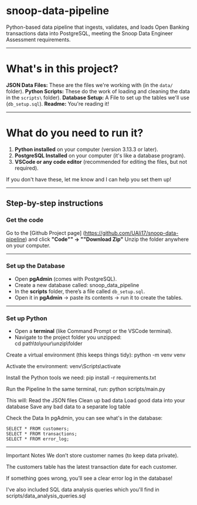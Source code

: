 # snoop-data-pipeline
Python-based data pipeline that ingests, validates, and loads Open Banking transactions data into PostgreSQL, meeting the Snoop Data Engineer Assessment requirements.

---

# What's in this project?
**JSON Data Files:** These are the files we're working with (in the `data/` folder).
**Python Scripts:** These do the work of loading and cleaning the data in the `scripts\`  folder).
**Database Setup:** A File to set up the tables we'll use (`db_setup.sql`).
**Readme:** You're reading it!

---

# What do you need to run it?

1. **Python installed** on your computer (version 3.13.3 or later).
2. **PostgreSQL Installed** on your computer (it's like a database program).
3. **VSCode or any code editor** (recommended for editing the files, but not required).

If you don't have these, let me know and I can help you set them up!

---

## Step-by-step instructions

### Get the code

Go to the [Github Project page] (https://github.com/UAli17/snoop-data-pipeline) and click **"Code"" -> ""Download Zip"**
Unzip the folder anywhere on your computer.

---

### Set up the Database

- Open **pgAdmin** (comes with PostgreSQL).
- Create a new database called: snoop_data_pipeline
- In the **scripts** folder, there’s a file called `db_setup.sql`.  
- Open it in **pgAdmin** → paste its contents → run it to create the tables.

---

### Set up Python
- Open a **terminal** (like Command Prompt or the VSCode terminal).  
- Navigate to the project folder you unzipped:  
cd path\to\your\unzip\folder

Create a virtual environment (this keeps things tidy):
python -m venv venv

Activate the environment:
venv\Scripts\activate

Install the Python tools we need:
pip install -r requirements.txt

Run the Pipeline
In the same terminal, run:
python scripts/main.py

This will:
Read the JSON files
Clean up bad data
Load good data into your database
Save any bad data to a separate log table

Check the Data
In pgAdmin, you can see what's in the database:
```
SELECT * FROM customers;
SELECT * FROM transactions;
SELECT * FROM error_log;
```
---

Important Notes
We don’t store customer names (to keep data private).

The customers table has the latest transaction date for each customer.

If something goes wrong, you’ll see a clear error log in the database!

I've also included SQL data analysis queries which you'll find in scripts/data_analysis_queries.sql
